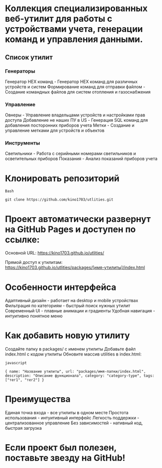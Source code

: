# Коллекция специализированных веб-утилит для работы с устройствами учета, генерации команд и управления данными.

##  Список утилит

### Генераторы

Генератор HEX команд - Генератор HEX команд для различных устройств и систем
Формирование команд для отправки файлом - Создание командных файлов для систем отопления и газоснабжения

### Управление

Овнеры - Управление владельцами устройств и настройками прав доступа
Добавление не наших ПУ в US - Генерация SQL команд для добавления посторонних приборов учета
Метки - Создание и управление метками для устройств и объектов

###  Инструменты

Светильники - Работа с серийными номерами светильников и осветительных приборов
Показания - Анализ показаний приборов учета

# Клонировать репозиторий
`Bash`

`git clone https://github.com/kino1703/utlities.git`


# Проект автоматически развернут на GitHub Pages и доступен по ссылке:

Основной URL: https://kino1703.github.io/utlities/

Прямой доступ к утилитам: https://kino1703.github.io/utlities/packages/[имя-утилиты]/index.html


#  Особенности интерфейса

Адаптивный дизайн - работает на desktop и mobile устройствах
Фильтрация по категориям - быстрый поиск нужных утилит
Современный UI - плавные анимации и градиенты
Удобная навигация - интуитивно понятное меню


# Как добавить новую утилиту


Создайте папку в packages/ с именем утилиты
Добавьте файл index.html с кодом утилиты
Обновите массив utilities в index.html:

`javascript`

`{
    name: "Название утилиты",
    url: "packages/имя-папки/index.html",
    description: "Описание функционала",
    category: "category-type",
    tags: ["тег1", "тег2"]
}`


# Преимущества

Единая точка входа - все утилиты в одном месте
Простота использования - интуитивный интерфейс
Легкость поддержки - централизованное управление
Без зависимостей - нативный код, быстрая загрузка

# Если проект был полезен, поставьте звезду на GitHub!


